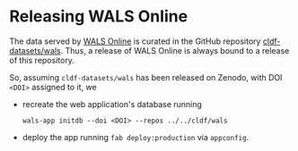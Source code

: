 # Releasing WALS Online

The data served by [WALS Online](https://wals.info) is curated in the GitHub
repository [cldf-datasets/wals](https://github.com/cldf-datasets/wals).
Thus, a release of WALS Online is always bound to a release of this repository.

So, assuming `cldf-datasets/wals` has been released on Zenodo, with DOI `<DOI>`
assigned to it, we

- recreate the web application's database running
  ```shell script
  wals-app initdb --doi <DOI> --repos ../../cldf/wals
  ```
- deploy the app running `fab deploy:production` via `appconfig`.
